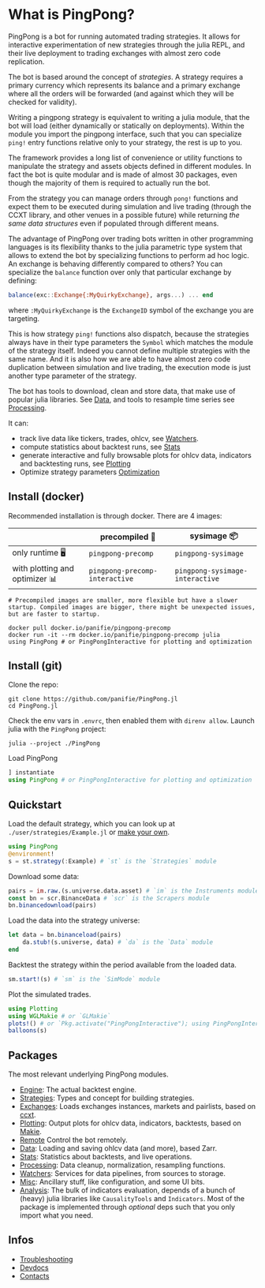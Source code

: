 # What is PingPong?

PingPong is a bot for running automated trading strategies. It allows for interactive experimentation of new strategies through the julia REPL, and their live deployment to trading exchanges with almost zero code replication.

The bot is based around the concept of _strategies_. A strategy requires a primary currency which represents its balance and a primary exchange where all the orders will be forwarded (and against which they will be checked for validity).

Writing a pingpong strategy is equivalent to writing a julia module, that the bot will load (either dynamically or statically on deployments). Within the module you import the pingpong interface, such that you can specialize `ping!` entry functions relative only to your strategy, the rest is up to you.

The framework provides a long list of convenience or utility functions to manipulate the strategy and assets objects defined in different modules. In fact the bot is quite modular and is made of almost 30 packages, even though the majority of them is required to actually run the bot.

From the strategy you can manage orders through `pong!` functions and expect them to be executed during simulation and live trading (through the CCXT library, and other venues in a possible future) while returning _the same data structures_ even if populated through different means.

The advantage of PingPong over trading bots written in other programming languages is its flexibility thanks to the julia parametric type system that allows to extend the bot by specializing functions to perform ad hoc logic. An exchange is behaving differently compared to others? You can specialize the `balance` function over only that particular exchange by defining:

``` julia
balance(exc::Exchange{:MyQuirkyExchange}, args...) ... end
```

where `:MyQuirkyExchange` is the `ExchangeID` symbol of the exchange you are targeting. 

This is how strategy `ping!` functions also dispatch, because the strategies always have in their type parameters the `Symbol` which matches the module of the strategy itself. Indeed you cannot define multiple strategies with the same name.
And it is also how we are able to have almost zero code duplication between simulation and live trading, the execution mode is just another type parameter of the strategy.

The bot has tools to download, clean and store data, that make use of popular julia libraries. See [Data](data.md), and tools to resample time series see [Processing](./API/processing.md).

It can:
- track live data like tickers, trades, ohlcv, see [Watchers](watchers/watchers.md).
- compute statistics about backtest runs, see [Stats](stats.md)
- generate interactive and fully browsable plots for ohlcv data, indicators and backtesting runs, see [Plotting](plotting.md)
- Optimize strategy parameters [Optimization](optimization.md)

## Install (docker)
Recommended installation is through docker. There are 4 images:

|                                | precompiled 🧰               | sysimage 📦 |
|--------------------------------|------------------------------|---|
| only runtime 🖥‍                 | `pingpong-precomp`             | `pingpong-sysimage`   |
| with plotting and optimizer 📊 | `pingpong-precomp-interactive` | `pingpong-sysimage-interactive` |

```@setup
# Precompiled images are smaller, more flexible but have a slower startup. Compiled images are bigger, there might be unexpected issues, but are faster to startup.
```



```shell
docker pull docker.io/panifie/pingpong-precomp
docker run -it --rm docker.io/panifie/pingpong-precomp julia
using PingPong # or PingPongInteractive for plotting and optimization
```

## Install (git)

Clone the repo:

```shell
git clone https://github.com/panifie/PingPong.jl
cd PingPong.jl
``` 

Check the env vars in `.envrc`, then enabled them with `direnv allow`.
Launch julia with the `PingPong` project:

``` shell
julia --project ./PingPong
```

Load PingPong
``` julia
] instantiate
using PingPong # or PingPongInteractive for plotting and optimization
```

## Quickstart

Load the default strategy, which you can look up at `./user/strategies/Example.jl` or [make your own](./strategy.md#Setup-a-new-strategy).

```julia
using PingPong
@environment!
s = st.strategy(:Example) # `st` is the `Strategies` module
```

Download some data:

```julia
pairs = im.raw.(s.universe.data.asset) # `im` is the Instruments module
const bn = scr.BinanceData # `scr` is the Scrapers module
bn.binancedownload(pairs)
```

Load the data into the strategy universe:

```julia
let data = bn.binanceload(pairs)
    da.stub!(s.universe, data) # `da` is the `Data` module
end
```

Backtest the strategy within the period available from the loaded data.

```julia
sm.start!(s) # `sm` is the `SimMode` module
```

Plot the simulated trades.

```julia
using Plotting
using WGLMakie # or `GLMakie`
plots!() # or `Pkg.activate("PingPongInteractive"); using PingPongInteractive`
balloons(s)
```

## Packages
The most relevant underlying PingPong modules.

- [Engine](./engine/engine.md): The actual backtest engine.
- [Strategies](./strategy.md): Types and concept for building strategies.
- [Exchanges](./exchanges.md): Loads exchanges instances, markets and pairlists, based on [ccxt](https://docs.ccxt.com/en/latest/manual.html).
- [Plotting](./plotting.md): Output plots for ohlcv data, indicators, backtests, based on [Makie](https://github.com/MakieOrg/Makie.jl).
- [Remote](./remote.md) Control the bot remotely.
- [Data](./data.md): Loading and saving ohlcv data (and more), based Zarr.
- [Stats](./stats.md): Statistics about backtests, and live operations.
- [Processing](./API/processing.md): Data cleanup, normalization, resampling functions.
- [Watchers](./watchers/watchers.md): Services for data pipelines, from sources to storage.
- [Misc](./API/misc.md): Ancillary stuff, like configuration, and some UI bits.
- [Analysis](./API/analysis/analysis.md): The bulk of indicators evaluation, depends of a bunch of (heavy) julia libraries like `CausalityTools` and `Indicators`. Most of the package is implemented through _optional_ deps such that you only import what you need.

## Infos

- [Troubleshooting](./troubleshooting.md)
- [Devdocs](./devdocs.md)
- [Contacts](./contacts.md)
  

